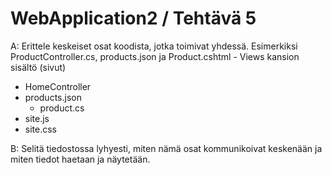 # WebApplication2 / Tehtävä 5

A: Erittele keskeiset osat koodista, jotka toimivat yhdessä. Esimerkiksi ProductController.cs, products.json ja Product.cshtml
	- Views kansion sisältö (sivut)
  - HomeController
  - products.json
	- product.cs
  - site.js
  - site.css

 
B: Selitä tiedostossa lyhyesti, miten nämä osat kommunikoivat keskenään ja miten tiedot haetaan ja näytetään.

